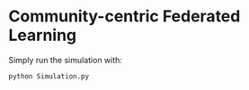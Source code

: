 # Community-centric Federated Learning

Simply run the simulation with:

```
python Simulation.py
```
